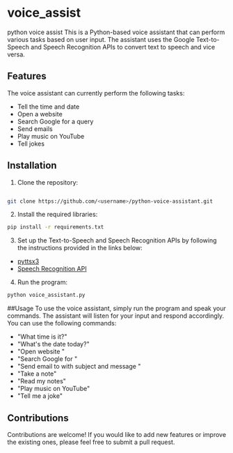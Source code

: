 # voice_assist
python voice assist
This is a Python-based voice assistant that can perform various tasks based on user input. The assistant uses the Google Text-to-Speech and Speech Recognition APIs to convert text to speech and vice versa.

## Features
The voice assistant can currently perform the following tasks:

* Tell the time and date
* Open a website
* Search Google for a query
* Send emails
* Play music on YouTube
* Tell jokes
## Installation
1. Clone the repository:
```bash

git clone https://github.com/<username>/python-voice-assistant.git
```
2. Install the required libraries:
```bash
pip install -r requirements.txt
```
3. Set up the Text-to-Speech and Speech Recognition APIs by following the instructions provided in the links below:
* [pyttsx3](https://pypi.org/project/pyttsx3/)
* [Speech Recognition API](https://pypi.org/project/SpeechRecognition/)
4. Run the program:
```bash
python voice_assistant.py
```
##Usage
To use the voice assistant, simply run the program and speak your commands. The assistant will listen for your input and respond accordingly. You can use the following commands:

* "What time is it?"
* "What's the date today?"
* "Open website <website name>"
* "Search Google for <query>"
* "Send email to <recipient> with subject <subject> and message <message>"
* "Take a note"
* "Read my notes"
* "Play music on YouTube"
* "Tell me a joke"
## Contributions
Contributions are welcome! If you would like to add new features or improve the existing ones, please feel free to submit a pull request.
